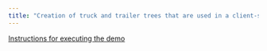 ```yaml
---
title: "Creation of truck and trailer trees that are used in a client-server scenario using VISS as the interface"
---
```


[Instructions for executing the demo](https://covesa.github.io/commercial-vehicle-information-specifications/examples/truck_trailer_viss/)

